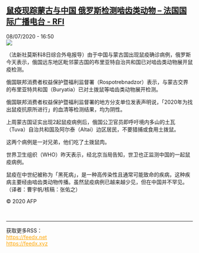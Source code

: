<!--1594223793000-->
[鼠疫现踪蒙古与中国  俄罗斯检测啮齿类动物 – 法国国际广播电台 - RFI](http://www.rfi.fr//cn/contenu/20200708-%E9%BC%A0%E7%96%AB%E7%8E%B0%E8%B8%AA%E8%92%99%E5%8F%A4%E4%B8%8E%E4%B8%AD%E5%9B%BD-%E4%BF%84%E7%BD%97%E6%96%AF%E6%A3%80%E6%B5%8B%E5%95%AE%E9%BD%BF%E7%B1%BB%E5%8A%A8%E7%89%A9)
------

<div>08/07/2020 - 16:50</div><img src="https://s.rfi.fr/media/display/b4416340-c12c-11ea-9d1b-005056bf87d6/w:310/p:16x9/int0021b.200708225001.jpg"><div class="t-content__body u-clearfix"><div class="m-interstitial"></div><p>（法新社莫斯科8日综合外电报导）由于中国与蒙古国出现鼠疫确诊病例，俄罗斯今天表示，俄国远东地区毗邻蒙古国的布里亚特自治共和国已对啮齿类动物展开鼠疫检测。</p><p>    俄国联邦消费者权益保护暨福利监督署（Rospotrebnadzor）表示，与蒙古交界的布里亚特共和国（Buryatia）已对土拨鼠等啮齿类动物展开检测。</p><p>    俄国联邦消费者权益保护暨福利监督署的地方分支单位发表声明说，「2020年为找出鼠疫抗原所进行」的血清等检测结果，均为阴性。</p><p>    上周蒙古国证实出现2起鼠疫病例后，俄国公卫官员即呼吁境内多山的土瓦（Tuva）自治共和国及阿尔泰（Altai）边区居民，不要猎捕或食用土拨鼠。</p><p>    这两个病例是一对兄弟，他们吃了土拨鼠肉。</p><p>    世界卫生组织（WHO）昨天表示，经北京当局告知，世卫也正监测中国的一起鼠疫病例。</p><p>    鼠疫在中世纪被称为「黑死病」，是一种高传染性且通常可能致命的疾病，这种疾病主要经由啮齿类动物传播。虽然鼠疫病例已越来越少见，但在中国并不罕见。（译者：曹宇帆/核稿：张佑之）</p><p class="t-copyright">© 2020 AFP</p>        </div><br><hr><div>获取更多RSS：<br><a href="https://feedx.net" style="color:orange" target="_blank">https://feedx.net</a> <br><a href="https://feedx.xyz" style="color:orange" target="_blank">https://feedx.xyz</a><br></div>
